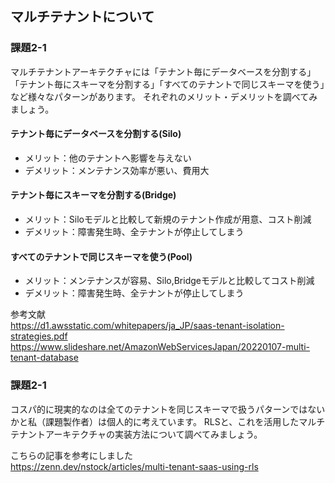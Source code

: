 ## マルチテナントについて

### 課題2-1
マルチテナントアーキテクチャには「テナント毎にデータベースを分割する」「テナント毎にスキーマを分割する」「すべてのテナントで同じスキーマを使う」など様々なパターンがあります。
それぞれのメリット・デメリットを調べてみましょう。

#### テナント毎にデータベースを分割する(Silo)
- メリット：他のテナントへ影響を与えない
- デメリット：メンテナンス効率が悪い、費用大

#### テナント毎にスキーマを分割する(Bridge)
- メリット：Siloモデルと比較して新規のテナント作成が用意、コスト削減
- デメリット：障害発生時、全テナントが停止してしまう

#### すべてのテナントで同じスキーマを使う(Pool)
- メリット：メンテナンスが容易、Silo,Bridgeモデルと比較してコスト削減
- デメリット：障害発生時、全テナントが停止してしまう

参考文献  
https://d1.awsstatic.com/whitepapers/ja_JP/saas-tenant-isolation-strategies.pdf
https://www.slideshare.net/AmazonWebServicesJapan/20220107-multi-tenant-database

### 課題2-1
コスパ的に現実的なのは全てのテナントを同じスキーマで扱うパターンではないかと私（課題製作者）は個人的に考えています。
RLSと、これを活用したマルチテナントアーキテクチャの実装方法について調べてみましょう。

こちらの記事を参考にしました  
https://zenn.dev/nstock/articles/multi-tenant-saas-using-rls